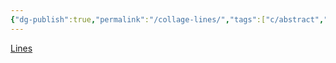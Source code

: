 ```yaml
---
{"dg-publish":true,"permalink":"/collage-lines/","tags":["c/abstract","c/geometric","c/analog","c/red","c/blue","c/green"],"created":"2024-01-02T07:58:16.204-05:00","updated":"2024-01-02T07:58:53.541-05:00"}
---
```



[Lines](https://www.instagram.com/p/B6ClsAxhDbE/)
